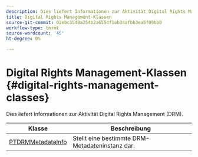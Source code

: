 ```yaml
---
description: Dies liefert Informationen zur Aktivität Digital Rights Management (DRM).
title: Digital Rights Management-Klassen
source-git-commit: 02ebc3548a254b2a6554f1ab34afbb3ea5f09bb8
workflow-type: tm+mt
source-wordcount: '45'
ht-degree: 0%

---
```


# Digital Rights Management-Klassen {#digital-rights-management-classes}

Dies liefert Informationen zur Aktivität Digital Rights Management (DRM).

| **Klasse** | **Beschreibung** |
|---|---|
| [PTDRMMetadataInfo](https://help.adobe.com/en_US/primetime/api/psdk/appledoc/Classes/PTDRMMetadataInfo.html) | Stellt eine bestimmte DRM-Metadateninstanz dar. |
